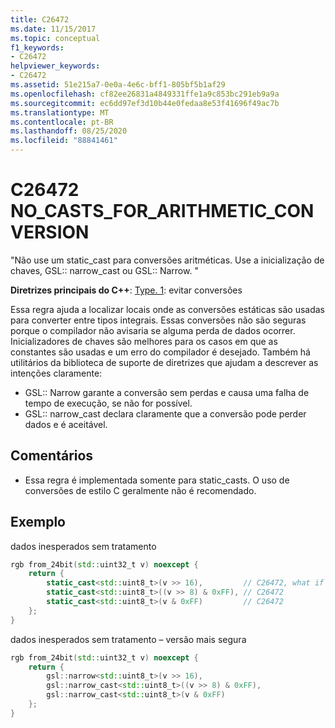 ```yaml
---
title: C26472
ms.date: 11/15/2017
ms.topic: conceptual
f1_keywords:
- C26472
helpviewer_keywords:
- C26472
ms.assetid: 51e215a7-0e0a-4e6c-bff1-805bf5b1af29
ms.openlocfilehash: cf82ee26831a4849331ffe1a9c853bc291eb9a9a
ms.sourcegitcommit: ec6dd97ef3d10b44e0fedaa8e53f41696f49ac7b
ms.translationtype: MT
ms.contentlocale: pt-BR
ms.lasthandoff: 08/25/2020
ms.locfileid: "88841461"
---
```

# <a name="c26472-no_casts_for_arithmetic_conversion"></a>C26472 NO_CASTS_FOR_ARITHMETIC_CONVERSION

"Não use um static_cast para conversões aritméticas. Use a inicialização de chaves, GSL:: narrow_cast ou GSL:: Narrow. "

**Diretrizes principais do C++**: [Type. 1](https://github.com/isocpp/CppCoreGuidelines/blob/master/CppCoreGuidelines.md#prosafety-type-safety-profile): evitar conversões

Essa regra ajuda a localizar locais onde as conversões estáticas são usadas para converter entre tipos integrais. Essas conversões não são seguras porque o compilador não avisaria se alguma perda de dados ocorrer. Inicializadores de chaves são melhores para os casos em que as constantes são usadas e um erro do compilador é desejado. Também há utilitários da biblioteca de suporte de diretrizes que ajudam a descrever as intenções claramente:

- GSL:: Narrow garante a conversão sem perdas e causa uma falha de tempo de execução, se não for possível.
- GSL:: narrow_cast declara claramente que a conversão pode perder dados e é aceitável.

## <a name="remarks"></a>Comentários

- Essa regra é implementada somente para static_casts. O uso de conversões de estilo C geralmente não é recomendado.

## <a name="example"></a>Exemplo

dados inesperados sem tratamento

```cpp
rgb from_24bit(std::uint32_t v) noexcept {
    return {
        static_cast<std::uint8_t>(v >> 16),         // C26472, what if top byte is non-zero?
        static_cast<std::uint8_t>((v >> 8) & 0xFF), // C26472
        static_cast<std::uint8_t>(v & 0xFF)         // C26472
    };
}
```

dados inesperados sem tratamento – versão mais segura

```cpp
rgb from_24bit(std::uint32_t v) noexcept {
    return {
        gsl::narrow<std::uint8_t>(v >> 16),
        gsl::narrow_cast<std::uint8_t>((v >> 8) & 0xFF),
        gsl::narrow_cast<std::uint8_t>(v & 0xFF)
    };
}
```
